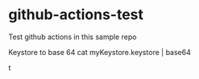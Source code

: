 # github-actions-test

Test github actions in this sample repo

Keystore to base 64
cat myKeystore.keystore | base64

t
